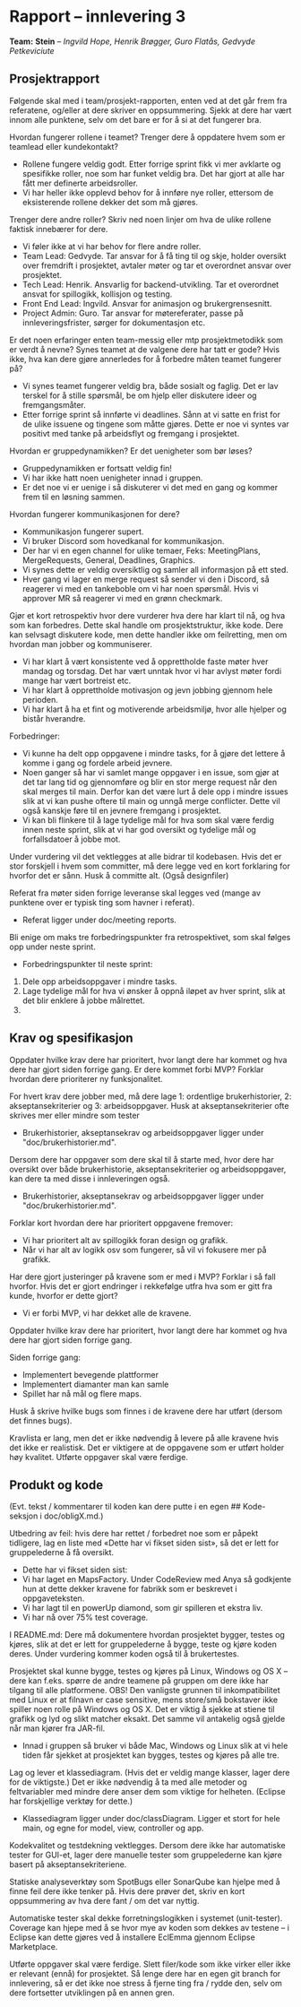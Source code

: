 # Rapport – innlevering 3
**Team:** **Stein** – *Ingvild Hope, Henrik Brøgger, Guro Flatås, Gedvyde Petkeviciute*

## Prosjektrapport

Følgende skal med i team/prosjekt-rapporten, enten ved at det går frem fra referatene, og/eller at dere skriver en oppsummering. Sjekk at dere har vært innom alle punktene, selv om det bare er for å si at det fungerer bra.

Hvordan fungerer rollene i teamet? Trenger dere å oppdatere hvem som er teamlead eller kundekontakt?
- Rollene fungere veldig godt. Etter forrige sprint fikk vi mer avklarte og spesifikke roller, noe som har funket veldig bra. Det har gjort at alle har fått mer definerte arbeidsroller. 
- Vi har heller ikke opplevd behov for å innføre nye roller, ettersom de eksisterende rollene dekker  det som må gjøres. 


Trenger dere andre roller? Skriv ned noen linjer om hva de ulike rollene faktisk innebærer for dere.
- Vi føler ikke at vi har behov for flere andre roller. 
- Team Lead: Gedvyde. Tar ansvar for å få ting til og skje, holder oversikt over fremdrift i prosjektet, avtaler møter og tar et overordnet ansvar over prosjektet. 
- Tech Lead: Henrik. Ansvarlig for backend-utvikling. Tar et overordnet ansvat for spillogikk, kollisjon og testing. 
- Front End Lead: Ingvild. Ansvar for animasjon og brukergrensesnitt. 
- Project Admin: Guro. Tar ansvar for møtereferater, passe på innleveringsfrister, sørger for dokumentasjon etc. 


Er det noen erfaringer enten team-messig eller mtp prosjektmetodikk som er verdt å nevne? Synes teamet at de valgene dere har tatt er gode? Hvis ikke, hva kan dere gjøre annerledes for å forbedre måten teamet fungerer på?
- Vi synes teamet fungerer veldig bra, både sosialt og faglig. Det er lav terskel for å stille spørsmål, be om hjelp eller diskutere ideer og fremgangsmåter. 
- Etter forrige sprint så innførte vi deadlines. Sånn at vi satte en frist for de ulike issuene og tingene som måtte gjøres. Dette er noe vi syntes var positivt med tanke på arbeidsflyt og fremgang i prosjektet. 

Hvordan er gruppedynamikken? Er det uenigheter som bør løses?
- Gruppedynamikken er fortsatt veldig fin!
- Vi har ikke hatt noen uenigheter innad i gruppen. 
- Er det noe vi er uenige i så diskuterer vi det med en gang og kommer frem til en løsning sammen. 

Hvordan fungerer kommunikasjonen for dere?
- Kommunikasjon fungerer supert. 
- Vi bruker Discord som hovedkanal for kommunikasjon. 
- Der har vi en egen channel for ulike temaer, Feks: MeetingPlans, MergeRequests, General, Deadlines, Graphics. 
- Vi synes dette er veldig oversiktlig og samler all informasjon på ett sted. 
- Hver gang vi lager en merge request så sender vi den i Discord, så reagerer vi med en tankeboble om vi har noen spørsmål. Hvis vi approver MR så reagerer vi med en grønn checkmark. 


Gjør et kort retrospektiv hvor dere vurderer hva dere har klart til nå, og hva som kan forbedres. Dette skal handle om prosjektstruktur, ikke kode. Dere kan selvsagt diskutere kode, men dette handler ikke om feilretting, men om hvordan man jobber og kommuniserer.
- Vi har klart å vært konsistente ved å opprettholde faste møter hver mandag og torsdag. Det har vært unntak hvor vi har avlyst møter fordi mange har vært bortreist etc. 
- Vi har klart å opprettholde motivasjon og jevn jobbing gjennom hele perioden. 
- Vi har klart å ha et fint og motiverende arbeidsmiljø, hvor alle hjelper og bistår hverandre. 

Forbedringer:
- Vi kunne ha delt opp oppgavene i mindre tasks, for å gjøre det lettere å komme i gang og fordele arbeid jevnere.
- Noen ganger så har vi samlet mange oppgaver i en issue, som gjør at det tar lang tid og gjennomføre og blir en stor merge request når den skal merges til main. Derfor kan det være lurt å dele opp i mindre issues slik at vi kan pushe oftere til main og unngå merge conflicter. Dette vil også kanskje føre til en jevnere fremgang i prosjektet. 
- Vi kan bli flinkere til å lage tydelige mål for hva som skal være ferdig innen neste sprint, slik at vi har god oversikt og tydelige mål og forfallsdatoer å jobbe mot. 

Under vurdering vil det vektlegges at alle bidrar til kodebasen. Hvis det er stor forskjell i hvem som committer, må dere legge ved en kort forklaring for hvorfor det er sånn. Husk å committe alt. (Også designfiler)


Referat fra møter siden forrige leveranse skal legges ved (mange av punktene over er typisk ting som havner i referat).
- Referat ligger under doc/meeting reports. 

Bli enige om maks tre forbedringspunkter fra retrospektivet, som skal følges opp under neste sprint.
- Forbedringspunkter til neste sprint:
1. Dele opp arbeidsoppgaver i mindre tasks. 
2. Lage tydelige mål for hva vi ønsker å oppnå iløpet av hver sprint, slik at det blir enklere å jobbe målrettet. 
3. 


## Krav og spesifikasjon


Oppdater hvilke krav dere har prioritert, hvor langt dere har kommet og hva dere har gjort siden forrige gang. Er dere kommet forbi MVP? Forklar hvordan dere prioriterer ny funksjonalitet.

For hvert krav dere jobber med, må dere lage 1: ordentlige brukerhistorier, 2: akseptansekriterier og 3: arbeidsoppgaver. Husk at akseptansekriterier ofte skrives mer eller mindre som tester
- Brukerhistorier, akseptansekrav og arbeidsoppgaver ligger under "doc/brukerhistorier.md".

Dersom dere har oppgaver som dere skal til å starte med, hvor dere har oversikt over både brukerhistorie, akseptansekriterier og arbeidsoppgaver, kan dere ta med disse i innleveringen også.
- Brukerhistorier, akseptansekrav og arbeidsoppgaver ligger under "doc/brukerhistorier.md".

Forklar kort hvordan dere har prioritert oppgavene fremover:
- Vi har prioritert alt av spillogikk foran design og grafikk. 
- Når vi har alt av logikk osv som fungerer, så vil vi fokusere mer på grafikk. 

Har dere gjort justeringer på kravene som er med i MVP? Forklar i så fall hvorfor. Hvis det er gjort endringer i rekkefølge utfra hva som er gitt fra kunde, hvorfor er dette gjort?
- Vi er forbi MVP, vi har dekket alle de kravene. 

Oppdater hvilke krav dere har prioritert, hvor langt dere har kommet og hva dere har gjort siden forrige gang.

Siden forrige gang:
- Implementert bevegende plattformer
- Implementert diamanter man kan samle
- Spillet har nå mål og flere maps. 


Husk å skrive hvilke bugs som finnes i de kravene dere har utført (dersom det finnes bugs).

Kravlista er lang, men det er ikke nødvendig å levere på alle kravene hvis det ikke er realistisk. Det er viktigere at de oppgavene som er utført holder høy kvalitet. Utførte oppgaver skal være ferdige.


## Produkt og kode
(Evt. tekst / kommentarer til koden kan dere putte i en egen ## Kode-seksjon i doc/obligX.md.)


Utbedring av feil: hvis dere har rettet / forbedret noe som er påpekt tidligere, lag en liste med «Dette har vi fikset siden sist», så det er lett for gruppelederne å få oversikt.
- Dette har vi fikset siden sist:
- Vi har laget en MapsFactory. Under CodeReview med Anya så godkjente hun at dette dekker kravene for fabrikk som er beskrevet i oppgaveteksten. 
- Vi har lagt til en powerUp diamond, som gir spilleren et ekstra liv. 
- Vi har nå over 75% test coverage. 

I README.md: Dere må dokumentere hvordan prosjektet bygger, testes og kjøres, slik at det er lett for gruppelederne å bygge, teste og kjøre koden deres. Under vurdering kommer koden også til å brukertestes.

Prosjektet skal kunne bygge, testes og kjøres på Linux, Windows og OS X – dere kan f.eks. spørre de andre teamene på gruppen om dere ikke har tilgang til alle platformene. OBS! Den vanligste grunnen til inkompatibilitet med Linux er at filnavn er case sensitive, mens store/små bokstaver ikke spiller noen rolle på Windows og OS X. Det er viktig å sjekke at stiene til grafikk og lyd og slikt matcher eksakt. Det samme vil antakelig også gjelde når man kjører fra JAR-fil.
- Innad i gruppen så bruker vi både Mac, Windows og Linux slik at vi hele tiden får sjekket at prosjektet kan bygges, testes og kjøres på alle tre. 

Lag og lever et klassediagram. (Hvis det er veldig mange klasser, lager dere for de viktigste.) Det er ikke nødvendig å ta med alle metoder og feltvariabler med mindre dere anser dem som viktige for helheten. (Eclipse har forskjellige verktøy for dette.)
- Klassediagram ligger under doc/classDiagram. Ligger et stort for hele main, og egne for model, view, controller og app. 

Kodekvalitet og testdekning vektlegges. Dersom dere ikke har automatiske tester for GUI-et, lager dere manuelle tester som gruppelederne kan kjøre basert på akseptansekriteriene.

Statiske analyseverktøy som SpotBugs eller SonarQube kan hjelpe med å finne feil dere ikke tenker på. Hvis dere prøver det, skriv en kort oppsummering av hva dere fant / om det var nyttig.

Automatiske tester skal dekke forretningslogikken i systemet (unit-tester). Coverage kan hjepe med å se hvor mye av koden som dekkes av testene – i Eclipse kan dette gjøres ved å installere EclEmma gjennom Eclipse Marketplace.

Utførte oppgaver skal være ferdige. Slett filer/kode som ikke virker eller ikke er relevant (ennå) for prosjektet. Så lenge dere har en egen git branch for innlevering, så er det ikke noe stress å fjerne ting fra / rydde den, selv om dere fortsetter utviklingen på en annen gren.





